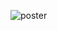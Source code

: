 ![poster](https://github.com/aharting/stochastic_control_neural_network/assets/74853627/18cfe0d3-e111-48cb-8868-c8a8ea701fa7)
